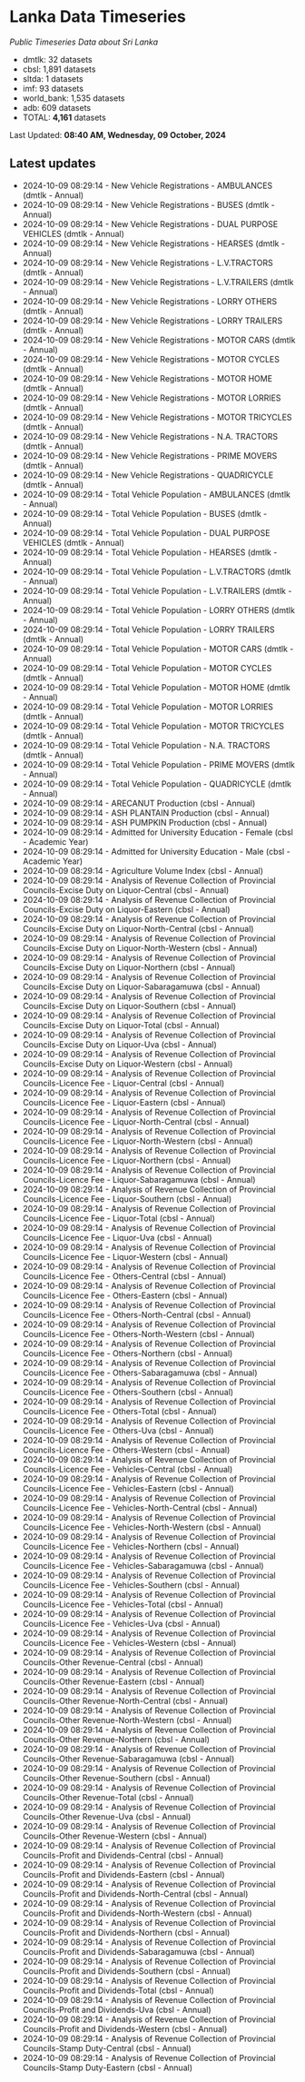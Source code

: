 # Lanka Data Timeseries
*Public Timeseries Data about Sri Lanka*

* dmtlk: 32 datasets
* cbsl: 1,891 datasets
* sltda: 1 datasets
* imf: 93 datasets
* world_bank: 1,535 datasets
* adb: 609 datasets
* TOTAL: **4,161** datasets

Last Updated: **08:40 AM, Wednesday, 09 October, 2024**

## Latest updates

* 2024-10-09 08:29:14 - New Vehicle Registrations - AMBULANCES (dmtlk - Annual)
* 2024-10-09 08:29:14 - New Vehicle Registrations - BUSES (dmtlk - Annual)
* 2024-10-09 08:29:14 - New Vehicle Registrations - DUAL PURPOSE VEHICLES (dmtlk - Annual)
* 2024-10-09 08:29:14 - New Vehicle Registrations - HEARSES (dmtlk - Annual)
* 2024-10-09 08:29:14 - New Vehicle Registrations - L.V.TRACTORS (dmtlk - Annual)
* 2024-10-09 08:29:14 - New Vehicle Registrations - L.V.TRAILERS (dmtlk - Annual)
* 2024-10-09 08:29:14 - New Vehicle Registrations - LORRY OTHERS (dmtlk - Annual)
* 2024-10-09 08:29:14 - New Vehicle Registrations - LORRY TRAILERS (dmtlk - Annual)
* 2024-10-09 08:29:14 - New Vehicle Registrations - MOTOR CARS (dmtlk - Annual)
* 2024-10-09 08:29:14 - New Vehicle Registrations - MOTOR CYCLES (dmtlk - Annual)
* 2024-10-09 08:29:14 - New Vehicle Registrations - MOTOR HOME (dmtlk - Annual)
* 2024-10-09 08:29:14 - New Vehicle Registrations - MOTOR LORRIES (dmtlk - Annual)
* 2024-10-09 08:29:14 - New Vehicle Registrations - MOTOR TRICYCLES (dmtlk - Annual)
* 2024-10-09 08:29:14 - New Vehicle Registrations - N.A. TRACTORS (dmtlk - Annual)
* 2024-10-09 08:29:14 - New Vehicle Registrations - PRIME MOVERS (dmtlk - Annual)
* 2024-10-09 08:29:14 - New Vehicle Registrations - QUADRICYCLE (dmtlk - Annual)
* 2024-10-09 08:29:14 - Total Vehicle Population - AMBULANCES (dmtlk - Annual)
* 2024-10-09 08:29:14 - Total Vehicle Population - BUSES (dmtlk - Annual)
* 2024-10-09 08:29:14 - Total Vehicle Population - DUAL PURPOSE VEHICLES (dmtlk - Annual)
* 2024-10-09 08:29:14 - Total Vehicle Population - HEARSES (dmtlk - Annual)
* 2024-10-09 08:29:14 - Total Vehicle Population - L.V.TRACTORS (dmtlk - Annual)
* 2024-10-09 08:29:14 - Total Vehicle Population - L.V.TRAILERS (dmtlk - Annual)
* 2024-10-09 08:29:14 - Total Vehicle Population - LORRY OTHERS (dmtlk - Annual)
* 2024-10-09 08:29:14 - Total Vehicle Population - LORRY TRAILERS (dmtlk - Annual)
* 2024-10-09 08:29:14 - Total Vehicle Population - MOTOR CARS (dmtlk - Annual)
* 2024-10-09 08:29:14 - Total Vehicle Population - MOTOR CYCLES (dmtlk - Annual)
* 2024-10-09 08:29:14 - Total Vehicle Population - MOTOR HOME (dmtlk - Annual)
* 2024-10-09 08:29:14 - Total Vehicle Population - MOTOR LORRIES (dmtlk - Annual)
* 2024-10-09 08:29:14 - Total Vehicle Population - MOTOR TRICYCLES (dmtlk - Annual)
* 2024-10-09 08:29:14 - Total Vehicle Population - N.A. TRACTORS (dmtlk - Annual)
* 2024-10-09 08:29:14 - Total Vehicle Population - PRIME MOVERS (dmtlk - Annual)
* 2024-10-09 08:29:14 - Total Vehicle Population - QUADRICYCLE (dmtlk - Annual)
* 2024-10-09 08:29:14 - ARECANUT Production (cbsl - Annual)
* 2024-10-09 08:29:14 - ASH PLANTAIN Production (cbsl - Annual)
* 2024-10-09 08:29:14 - ASH PUMPKIN Production (cbsl - Annual)
* 2024-10-09 08:29:14 - Admitted for University Education - Female (cbsl - Academic Year)
* 2024-10-09 08:29:14 - Admitted for University Education - Male (cbsl - Academic Year)
* 2024-10-09 08:29:14 - Agriculture Volume Index (cbsl - Annual)
* 2024-10-09 08:29:14 - Analysis of Revenue Collection of Provincial Councils-Excise Duty on Liquor-Central (cbsl - Annual)
* 2024-10-09 08:29:14 - Analysis of Revenue Collection of Provincial Councils-Excise Duty on Liquor-Eastern (cbsl - Annual)
* 2024-10-09 08:29:14 - Analysis of Revenue Collection of Provincial Councils-Excise Duty on Liquor-North-Central (cbsl - Annual)
* 2024-10-09 08:29:14 - Analysis of Revenue Collection of Provincial Councils-Excise Duty on Liquor-North-Western (cbsl - Annual)
* 2024-10-09 08:29:14 - Analysis of Revenue Collection of Provincial Councils-Excise Duty on Liquor-Northern (cbsl - Annual)
* 2024-10-09 08:29:14 - Analysis of Revenue Collection of Provincial Councils-Excise Duty on Liquor-Sabaragamuwa (cbsl - Annual)
* 2024-10-09 08:29:14 - Analysis of Revenue Collection of Provincial Councils-Excise Duty on Liquor-Southern (cbsl - Annual)
* 2024-10-09 08:29:14 - Analysis of Revenue Collection of Provincial Councils-Excise Duty on Liquor-Total (cbsl - Annual)
* 2024-10-09 08:29:14 - Analysis of Revenue Collection of Provincial Councils-Excise Duty on Liquor-Uva (cbsl - Annual)
* 2024-10-09 08:29:14 - Analysis of Revenue Collection of Provincial Councils-Excise Duty on Liquor-Western (cbsl - Annual)
* 2024-10-09 08:29:14 - Analysis of Revenue Collection of Provincial Councils-Licence Fee - Liquor-Central (cbsl - Annual)
* 2024-10-09 08:29:14 - Analysis of Revenue Collection of Provincial Councils-Licence Fee - Liquor-Eastern (cbsl - Annual)
* 2024-10-09 08:29:14 - Analysis of Revenue Collection of Provincial Councils-Licence Fee - Liquor-North-Central (cbsl - Annual)
* 2024-10-09 08:29:14 - Analysis of Revenue Collection of Provincial Councils-Licence Fee - Liquor-North-Western (cbsl - Annual)
* 2024-10-09 08:29:14 - Analysis of Revenue Collection of Provincial Councils-Licence Fee - Liquor-Northern (cbsl - Annual)
* 2024-10-09 08:29:14 - Analysis of Revenue Collection of Provincial Councils-Licence Fee - Liquor-Sabaragamuwa (cbsl - Annual)
* 2024-10-09 08:29:14 - Analysis of Revenue Collection of Provincial Councils-Licence Fee - Liquor-Southern (cbsl - Annual)
* 2024-10-09 08:29:14 - Analysis of Revenue Collection of Provincial Councils-Licence Fee - Liquor-Total (cbsl - Annual)
* 2024-10-09 08:29:14 - Analysis of Revenue Collection of Provincial Councils-Licence Fee - Liquor-Uva (cbsl - Annual)
* 2024-10-09 08:29:14 - Analysis of Revenue Collection of Provincial Councils-Licence Fee - Liquor-Western (cbsl - Annual)
* 2024-10-09 08:29:14 - Analysis of Revenue Collection of Provincial Councils-Licence Fee - Others-Central (cbsl - Annual)
* 2024-10-09 08:29:14 - Analysis of Revenue Collection of Provincial Councils-Licence Fee - Others-Eastern (cbsl - Annual)
* 2024-10-09 08:29:14 - Analysis of Revenue Collection of Provincial Councils-Licence Fee - Others-North-Central (cbsl - Annual)
* 2024-10-09 08:29:14 - Analysis of Revenue Collection of Provincial Councils-Licence Fee - Others-North-Western (cbsl - Annual)
* 2024-10-09 08:29:14 - Analysis of Revenue Collection of Provincial Councils-Licence Fee - Others-Northern (cbsl - Annual)
* 2024-10-09 08:29:14 - Analysis of Revenue Collection of Provincial Councils-Licence Fee - Others-Sabaragamuwa (cbsl - Annual)
* 2024-10-09 08:29:14 - Analysis of Revenue Collection of Provincial Councils-Licence Fee - Others-Southern (cbsl - Annual)
* 2024-10-09 08:29:14 - Analysis of Revenue Collection of Provincial Councils-Licence Fee - Others-Total (cbsl - Annual)
* 2024-10-09 08:29:14 - Analysis of Revenue Collection of Provincial Councils-Licence Fee - Others-Uva (cbsl - Annual)
* 2024-10-09 08:29:14 - Analysis of Revenue Collection of Provincial Councils-Licence Fee - Others-Western (cbsl - Annual)
* 2024-10-09 08:29:14 - Analysis of Revenue Collection of Provincial Councils-Licence Fee - Vehicles-Central (cbsl - Annual)
* 2024-10-09 08:29:14 - Analysis of Revenue Collection of Provincial Councils-Licence Fee - Vehicles-Eastern (cbsl - Annual)
* 2024-10-09 08:29:14 - Analysis of Revenue Collection of Provincial Councils-Licence Fee - Vehicles-North-Central (cbsl - Annual)
* 2024-10-09 08:29:14 - Analysis of Revenue Collection of Provincial Councils-Licence Fee - Vehicles-North-Western (cbsl - Annual)
* 2024-10-09 08:29:14 - Analysis of Revenue Collection of Provincial Councils-Licence Fee - Vehicles-Northern (cbsl - Annual)
* 2024-10-09 08:29:14 - Analysis of Revenue Collection of Provincial Councils-Licence Fee - Vehicles-Sabaragamuwa (cbsl - Annual)
* 2024-10-09 08:29:14 - Analysis of Revenue Collection of Provincial Councils-Licence Fee - Vehicles-Southern (cbsl - Annual)
* 2024-10-09 08:29:14 - Analysis of Revenue Collection of Provincial Councils-Licence Fee - Vehicles-Total (cbsl - Annual)
* 2024-10-09 08:29:14 - Analysis of Revenue Collection of Provincial Councils-Licence Fee - Vehicles-Uva (cbsl - Annual)
* 2024-10-09 08:29:14 - Analysis of Revenue Collection of Provincial Councils-Licence Fee - Vehicles-Western (cbsl - Annual)
* 2024-10-09 08:29:14 - Analysis of Revenue Collection of Provincial Councils-Other Revenue-Central (cbsl - Annual)
* 2024-10-09 08:29:14 - Analysis of Revenue Collection of Provincial Councils-Other Revenue-Eastern (cbsl - Annual)
* 2024-10-09 08:29:14 - Analysis of Revenue Collection of Provincial Councils-Other Revenue-North-Central (cbsl - Annual)
* 2024-10-09 08:29:14 - Analysis of Revenue Collection of Provincial Councils-Other Revenue-North-Western (cbsl - Annual)
* 2024-10-09 08:29:14 - Analysis of Revenue Collection of Provincial Councils-Other Revenue-Northern (cbsl - Annual)
* 2024-10-09 08:29:14 - Analysis of Revenue Collection of Provincial Councils-Other Revenue-Sabaragamuwa (cbsl - Annual)
* 2024-10-09 08:29:14 - Analysis of Revenue Collection of Provincial Councils-Other Revenue-Southern (cbsl - Annual)
* 2024-10-09 08:29:14 - Analysis of Revenue Collection of Provincial Councils-Other Revenue-Total (cbsl - Annual)
* 2024-10-09 08:29:14 - Analysis of Revenue Collection of Provincial Councils-Other Revenue-Uva (cbsl - Annual)
* 2024-10-09 08:29:14 - Analysis of Revenue Collection of Provincial Councils-Other Revenue-Western (cbsl - Annual)
* 2024-10-09 08:29:14 - Analysis of Revenue Collection of Provincial Councils-Profit and Dividends-Central (cbsl - Annual)
* 2024-10-09 08:29:14 - Analysis of Revenue Collection of Provincial Councils-Profit and Dividends-Eastern (cbsl - Annual)
* 2024-10-09 08:29:14 - Analysis of Revenue Collection of Provincial Councils-Profit and Dividends-North-Central (cbsl - Annual)
* 2024-10-09 08:29:14 - Analysis of Revenue Collection of Provincial Councils-Profit and Dividends-North-Western (cbsl - Annual)
* 2024-10-09 08:29:14 - Analysis of Revenue Collection of Provincial Councils-Profit and Dividends-Northern (cbsl - Annual)
* 2024-10-09 08:29:14 - Analysis of Revenue Collection of Provincial Councils-Profit and Dividends-Sabaragamuwa (cbsl - Annual)
* 2024-10-09 08:29:14 - Analysis of Revenue Collection of Provincial Councils-Profit and Dividends-Southern (cbsl - Annual)
* 2024-10-09 08:29:14 - Analysis of Revenue Collection of Provincial Councils-Profit and Dividends-Total (cbsl - Annual)
* 2024-10-09 08:29:14 - Analysis of Revenue Collection of Provincial Councils-Profit and Dividends-Uva (cbsl - Annual)
* 2024-10-09 08:29:14 - Analysis of Revenue Collection of Provincial Councils-Profit and Dividends-Western (cbsl - Annual)
* 2024-10-09 08:29:14 - Analysis of Revenue Collection of Provincial Councils-Stamp Duty-Central (cbsl - Annual)
* 2024-10-09 08:29:14 - Analysis of Revenue Collection of Provincial Councils-Stamp Duty-Eastern (cbsl - Annual)